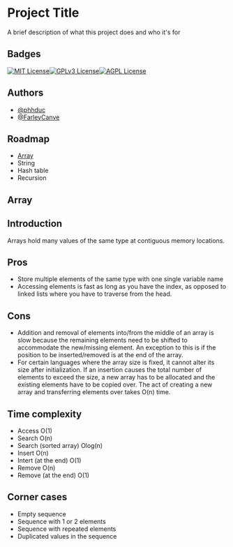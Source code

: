 # Project Title

A brief description of what this project does and who it's for

## Badges

[![MIT License](https://img.shields.io/badge/License-MIT-green.svg)](https://choosealicense.com/licenses/mit/)[![GPLv3 License](https://img.shields.io/badge/License-GPL%20v3-yellow.svg)](https://opensource.org/licenses/)[![AGPL License](https://img.shields.io/badge/license-AGPL-blue.svg)](http://www.gnu.org/licenses/agpl-3.0)

## Authors

- [@phhduc](https://www.github.com/phhduc)
- [@FarleyCanve](https://www.github.com/farleycanve)

## Roadmap

- [Array]()
- String
- Hash table
- Recursion

## Array

## Introduction

Arrays hold many values of the same type at contiguous memory locations.

## Pros

- Store multiple elements of the same type with one single variable name
- Accessing elements is fast as long as you have the index, as opposed to linked lists where you have to traverse from the head.

## Cons

- Addition and removal of elements into/from the middle of an array is slow because the remaining elements need to be shifted to accommodate the new/missing element. An exception to this is if the position to be inserted/removed is at the end of the array.
- For certain languages where the array size is fixed, it cannot alter its size after initialization. If an insertion causes the total number of elements to exceed the size, a new array has to be allocated and the existing elements have to be copied over. The act of creating a new array and transferring elements over takes O(n) time.

## Time complexity

- Access O(1)
- Search O(n)
- Search (sorted array) Olog(n)
- Insert O(n)
- Intert (at the end) O(1)
- Remove O(n)
- Remove (at the end) O(1)

## Corner cases

- Empty sequence
- Sequence with 1 or 2 elements
- Sequence with repeated elements
- Duplicated values in the sequence

